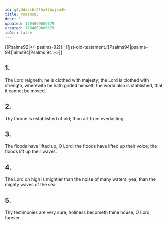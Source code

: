 ```yaml
---
id: g3gddxsshl4fha87uxjoa4k
title: Psalms93
desc: ''
updated: 1704669006679
created: 1704669006679
isDir: false
---
```

[[Psalms92|<<-psalms-92]] | [[jst-old-testament.[[Psalms94|psalms-94]]alms94|Psalms 94 >>]]
## 1.
The Lord reigneth; he is clothed with majesty; the Lord is clothed with strength, wherewith he hath girded himself; the world also is stablished, that it cannot be moved.
## 2.
Thy throne is established of old; thou art from everlasting.
## 3.
The floods have lifted up, O Lord; the floods have lifted up their voice; the floods lift up their waves.
## 4.
The Lord on high is mightier than the noise of many waters, yea, than the mighty waves of the sea.
## 5.
Thy testimonies are very sure; holiness becometh thine house, O Lord, forever.

